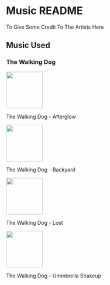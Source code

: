 # Music README

To Give Some Credit To The Artists Here

## Music Used

### The Walking Dog

<img src="https://i1.sndcdn.com/artworks-vAx9HPvk5QPfl1yQ-v9BmoQ-t500x500.jpg" width="100" height="100">

The Walking Dog - Afterglow

<img src="https://i1.sndcdn.com/artworks-XaVscAyYlyfhoVtg-ZK5OsA-t500x500.jpg" width="100" height="100">

The Walking Dog - Backyard

<img src="https://i1.sndcdn.com/artworks-0DucGh6VyYS4Ak8P-r6F93Q-t500x500.jpg" width="100" height="100">

The Walking Dog - Lost

<img src="https://i1.sndcdn.com/artworks-Ib25ueVabf4cR0ay-zUyJyQ-t500x500.jpg" width="100" height="100">

The Walking Dog - Ummbrella Shakeup

